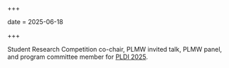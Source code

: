 +++

date = 2025-06-18

+++

Student Research Competition co-chair, PLMW invited talk, PLMW panel, and program committee
member for [PLDI 2025](https://pldi25.sigplan.org/).
